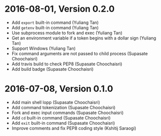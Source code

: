 2016-08-01, Version 0.2.0
=========================
* Add `export` built-in command (Yuliang Tan)
* Add `getenv` built-in command (Yuliang Tan)
* Use subprocess module to fork and exec (Yuliang Tan)
* Get an environment variable if a token begins with a dollar sign (Yuliang Tan)
* Support Windows (Yuliang Tan)
* Fix command arguments are not passed to child process (Supasate Choochaisri)
* Add travis build to check PEP8 (Supasate Choochaisri)
* Add build badge (Supasate Choochaisri)

2016-07-08, Version 0.1.0
=========================
* Add main shell lopp (Supasate Choochaisri)
* Add command tokenization (Supasate Choochaisri)
* Fork and exec input commands (Supasate Choochaisri)
* Add `cd` built-in command (Supasate Choochaisri)
* Add `exit` built-in command (Supasate Choochaisri)
* Improve comments and fix PEP8 coding style (Kshitij Saraogi)
